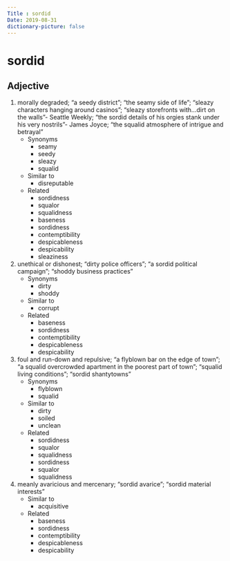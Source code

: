 ```yaml
---
Title : sordid
Date: 2019-08-31
dictionary-picture: false
---
```


# sordid


## Adjective

1. morally degraded; “a seedy district”; “the seamy side of life”; “sleazy characters hanging around casinos”; “sleazy storefronts with…dirt on the walls”- Seattle Weekly; “the sordid details of his orgies stank under his very nostrils”- James Joyce; “the squalid atmosphere of intrigue and betrayal”
	- Synonyms
		- seamy
		- seedy
		- sleazy
		- squalid
	- Similar to
		- disreputable
	- Related
		- sordidness
		- squalor
		- squalidness
		- baseness
		- sordidness
		- contemptibility
		- despicableness
		- despicability
		- sleaziness
2. unethical or dishonest; “dirty police officers”; “a sordid political campaign”; “shoddy business practices”
	- Synonyms
		- dirty
		- shoddy
	- Similar to
		- corrupt
	- Related
		- baseness
		- sordidness
		- contemptibility
		- despicableness
		- despicability
3. foul and run-down and repulsive; “a flyblown bar on the edge of town”; “a squalid overcrowded apartment in the poorest part of town”; “squalid living conditions”; “sordid shantytowns”
	- Synonyms
		- flyblown
		- squalid
	- Similar to
		- dirty
		- soiled
		- unclean
	- Related
		- sordidness
		- squalor
		- squalidness
		- sordidness
		- squalor
		- squalidness
4. meanly avaricious and mercenary; “sordid avarice”; “sordid material interests”
	- Similar to
		- acquisitive
	- Related
		- baseness
		- sordidness
		- contemptibility
		- despicableness
		- despicability